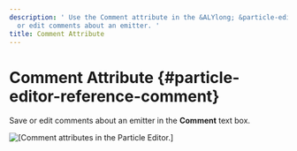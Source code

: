 ```yaml
---
description: ' Use the Comment attribute in the &ALYlong; &particle-editor; to add
  or edit comments about an emitter. '
title: Comment Attribute
---
```

# Comment Attribute {#particle-editor-reference-comment}

Save or edit comments about an emitter in the **Comment** text box\.

![\[Comment attributes in the Particle Editor.\]](/images/userguide/particles/particle-editor-comment.png)